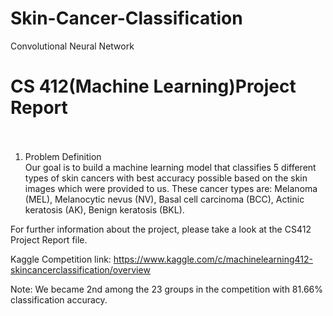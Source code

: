 # Skin-Cancer-Classification
Convolutional Neural Network<br/>


# CS 412(Machine Learning)Project Report <br/><br/>

1) Problem Definition<br/>
Our goal is to build a machine learning model that classifies 5 different types of skin cancers with best accuracy possible based on the
skin images which were provided to us. These cancer types are: Melanoma (MEL), Melanocytic nevus (NV), Basal cell carcinoma (BCC), 
Actinic keratosis (AK), Benign keratosis (BKL). <br/>

For further information about the project, please take a look at the CS412 Project Report file.<br/>

Kaggle Competition link: https://www.kaggle.com/c/machinelearning412-skincancerclassification/overview 

Note: We became 2nd among the 23 groups in the competition with 81.66% classification accuracy.

